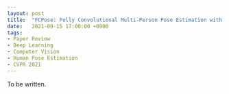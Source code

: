 ```yaml
---
layout: post
title:  "FCPose: Fully Convolutional Multi-Person Pose Estimation with Dynamic Instance-Aware Convolutions (CVPR 2021)"
date:   2021-09-15 17:00:00 +0900
tags:
- Paper Review
- Deep Learning
- Computer Vision
- Human Pose Estimation
- CVPR 2021
---
```


To be written.

[comment]: <> (You’ll find this post in your `_posts` directory. Go ahead and edit it and re-build the site to see your changes. You can rebuild the site in many different ways, but the most common way is to run `jekyll serve`, which launches a web server and auto-regenerates your site when a file is updated.)

[comment]: <> (Jekyll requires blog post files to be named according to the following format:)

[comment]: <> (`YEAR-MONTH-DAY-title.MARKUP`)

[comment]: <> (Where `YEAR` is a four-digit number, `MONTH` and `DAY` are both two-digit numbers, and `MARKUP` is the file extension representing the format used in the file. After that, include the necessary front matter. Take a look at the source for this post to get an idea about how it works.)

[comment]: <> (Jekyll also offers powerful support for code snippets:)

[comment]: <> ({% highlight ruby %})

[comment]: <> (def print_hi&#40;name&#41;)

[comment]: <> (  puts "Hi, #{name}")

[comment]: <> (end)

[comment]: <> (print_hi&#40;'Tom'&#41;)

[comment]: <> (#=> prints 'Hi, Tom' to STDOUT.)

[comment]: <> ({% endhighlight %})

[comment]: <> (Check out the [Jekyll docs][jekyll-docs] for more info on how to get the most out of Jekyll. File all bugs/feature requests at [Jekyll’s GitHub repo][jekyll-gh]. If you have questions, you can ask them on [Jekyll Talk][jekyll-talk].)

[comment]: <> ([jekyll-docs]: https://jekyllrb.com/docs/home)

[comment]: <> ([jekyll-gh]:   https://github.com/jekyll/jekyll)

[comment]: <> ([jekyll-talk]: https://talk.jekyllrb.com/)
